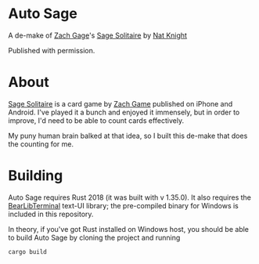 # Auto Sage

A de-make
of [Zach Gage][zg]'s
[Sage Solitaire][sage]
by [Nat Knight](https://twitter.com/scriptsimian)

Published with permission.

[sage]: http://sagesolitaire.com/
[zg]: https://twitter.com/helvetica/

# About

[Sage Solitaire][sage] is a card game by [Zach Game][zg] published on iPhone and Android. I've played it a bunch and enjoyed it immensely, but in order to improve, I'd need to be able to count cards effectively.

My puny human brain balked at that idea, so I built this de-make that does the counting for me.

# Building

Auto Sage requires Rust 2018 (it was built with v 1.35.0). It also requires the [BearLibTerminal][blt] text-UI library; the pre-compiled binary for Windows is included in this repository.

[blt]: https://bitbucket.org/cfyzium/bearlibterminal/src/default/

In theory, if you've got Rust installed on Windows host, you should be able to build Auto Sage by cloning the project and running

    cargo build





